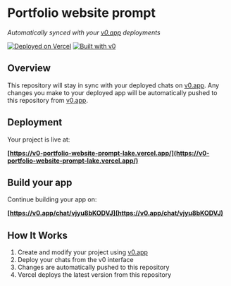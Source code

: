 # Portfolio website prompt

*Automatically synced with your [v0.app](https://v0.app) deployments*

[![Deployed on Vercel](https://img.shields.io/badge/Deployed%20on-Vercel-black?style=for-the-badge&logo=vercel)](https://vercel.com/harishgnana2021-7591s-projects/v0-portfolio-website-prompt)
[![Built with v0](https://img.shields.io/badge/Built%20with-v0.app-black?style=for-the-badge)](https://v0.app/chat/vjyu8bKODVJ)

## Overview

This repository will stay in sync with your deployed chats on [v0.app](https://v0.app).
Any changes you make to your deployed app will be automatically pushed to this repository from [v0.app](https://v0.app).

## Deployment

Your project is live at:

**[https://v0-portfolio-website-prompt-lake.vercel.app/](https://v0-portfolio-website-prompt-lake.vercel.app/)**

## Build your app

Continue building your app on:

**[https://v0.app/chat/vjyu8bKODVJ](https://v0.app/chat/vjyu8bKODVJ)**

## How It Works

1. Create and modify your project using [v0.app](https://v0.app)
2. Deploy your chats from the v0 interface
3. Changes are automatically pushed to this repository
4. Vercel deploys the latest version from this repository
